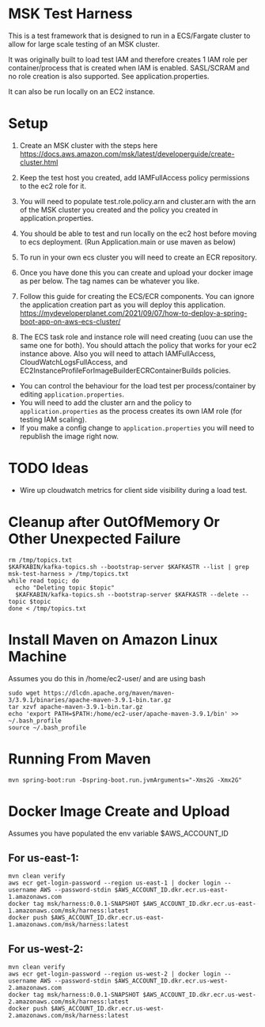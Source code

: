MSK Test Harness
====
This is a test framework that is designed to run in a ECS/Fargate cluster to allow for large scale testing of an MSK cluster.

It was originally built to load test IAM and therefore creates 1 IAM role per container/process that is created when IAM is enabled. SASL/SCRAM and no role creation is also supported. See application.properties.

It can also be run locally on an EC2 instance.

Setup
=====
1. Create an MSK cluster with the steps here
https://docs.aws.amazon.com/msk/latest/developerguide/create-cluster.html

2. Keep the test host you created, add IAMFullAccess policy permissions to the ec2 role for it.
3. You will need to populate test.role.policy.arn and cluster.arn with the arn of the MSK cluster you created and the policy you created in application.properties.
4. You should be able to test and run locally on the ec2 host before moving to ecs deployment. (Run Application.main or use maven as below)
5. To run in your own ecs cluster you will need to create an ECR repository.
6. Once you have done this you can create and upload your docker image as per below. The tag names can be whatever you like.
7. Follow this guide for creating the ECS/ECR components. You can ignore the application creation part as you will deploy this application. https://mydeveloperplanet.com/2021/09/07/how-to-deploy-a-spring-boot-app-on-aws-ecs-cluster/
8. The ECS task role and instance role will need creating (uou can use the same one for both). You should attach the policy that works for your ec2 instance above. Also you will need to attach IAMFullAccess, CloudWatchLogsFullAccess, 
and EC2InstanceProfileForImageBuilderECRContainerBuilds policies.

- You can control the behaviour for the load test per process/container by editing `application.properties`.
- You will need to add the cluster arn and the policy to `application.properties` as the process creates its own IAM role (for testing IAM scaling).
- If you make a config change to `application.properties` you will need to republish the image right now.

TODO Ideas
====
- Wire up cloudwatch metrics for client side visibility during a load test.

Cleanup after OutOfMemory Or Other Unexpected Failure
=========================
```
rm /tmp/topics.txt
$KAFKABIN/kafka-topics.sh --bootstrap-server $KAFKASTR --list | grep msk-test-harness > /tmp/topics.txt
while read topic; do
  echo "Deleting topic $topic"
  $KAFKABIN/kafka-topics.sh --bootstrap-server $KAFKASTR --delete --topic $topic 
done < /tmp/topics.txt
```

Install Maven on Amazon Linux Machine
==================
Assumes you do this in /home/ec2-user/ and are using bash
```
sudo wget https://dlcdn.apache.org/maven/maven-3/3.9.1/binaries/apache-maven-3.9.1-bin.tar.gz
tar xzvf apache-maven-3.9.1-bin.tar.gz
echo 'export PATH=$PATH:/home/ec2-user/apache-maven-3.9.1/bin' >> ~/.bash_profile
source ~/.bash_profile
```

Running From Maven
==================
```
mvn spring-boot:run -Dspring-boot.run.jvmArguments="-Xms2G -Xmx2G"
```

Docker Image Create and Upload
===================
Assumes you have populated the env variable $AWS_ACCOUNT_ID

For us-east-1:
--------------
```
mvn clean verify
aws ecr get-login-password --region us-east-1 | docker login --username AWS --password-stdin $AWS_ACCOUNT_ID.dkr.ecr.us-east-1.amazonaws.com
docker tag msk/harness:0.0.1-SNAPSHOT $AWS_ACCOUNT_ID.dkr.ecr.us-east-1.amazonaws.com/msk/harness:latest
docker push $AWS_ACCOUNT_ID.dkr.ecr.us-east-1.amazonaws.com/msk/harness:latest
```

For us-west-2:
--------------
```
mvn clean verify
aws ecr get-login-password --region us-west-2 | docker login --username AWS --password-stdin $AWS_ACCOUNT_ID.dkr.ecr.us-west-2.amazonaws.com
docker tag msk/harness:0.0.1-SNAPSHOT $AWS_ACCOUNT_ID.dkr.ecr.us-west-2.amazonaws.com/msk/harness:latest
docker push $AWS_ACCOUNT_ID.dkr.ecr.us-west-2.amazonaws.com/msk/harness:latest
```
